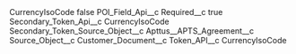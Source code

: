 <?xml version="1.0" encoding="UTF-8"?>
<CustomMetadata xmlns="http://soap.sforce.com/2006/04/metadata" xmlns:xsi="http://www.w3.org/2001/XMLSchema-instance" xmlns:xsd="http://www.w3.org/2001/XMLSchema">
    <label>CurrencyIsoCode</label>
    <protected>false</protected>
    <values>
        <field>POI_Field_Api__c</field>
        <value xsi:nil="true"/>
    </values>
    <values>
        <field>Required__c</field>
        <value xsi:type="xsd:boolean">true</value>
    </values>
    <values>
        <field>Secondary_Token_Api__c</field>
        <value xsi:type="xsd:string">CurrencyIsoCode</value>
    </values>
    <values>
        <field>Secondary_Token_Source_Object__c</field>
        <value xsi:type="xsd:string">Apttus__APTS_Agreement__c</value>
    </values>
    <values>
        <field>Source_Object__c</field>
        <value xsi:type="xsd:string">Customer_Document__c</value>
    </values>
    <values>
        <field>Token_API__c</field>
        <value xsi:type="xsd:string">CurrencyIsoCode</value>
    </values>
</CustomMetadata>
